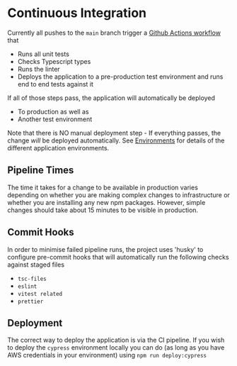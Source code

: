 # Continuous Integration

Currently all pushes to the `main` branch trigger a [Github Actions workflow](https://github.com/the-nutritionist-mcr/online/actions/workflows/main.yml) that

- Runs all unit tests
- Checks Typescript types
- Runs the linter
- Deploys the application to a pre-production test environment and runs end to end tests against it

If all of those steps pass, the application will automatically be deployed

- To production as well as
- Another test environment

Note that there is NO manual deployment step - If everything passes, the change _will_ be deployed automatically. See [Environments](./environments) for details of the different application environments.

## Pipeline Times

The time it takes for a change to be available in production varies depending on whether you are making complex changes to infrastructure or whether you are installing any new npm packages. However, simple changes should take about 15 minutes to be visible in production.

## Commit Hooks

In order to minimise failed pipeline runs, the project uses 'husky' to configure pre-commit hooks that will automatically run the following checks against staged files

- `tsc-files`
- `eslint`
- `vitest related`
- `prettier`

## Deployment

The correct way to deploy the application is via the CI pipeline. If you wish to deploy the `cypress` environment locally you can do (as long as you have AWS credentials in your environment) using `npm run deploy:cypress`
